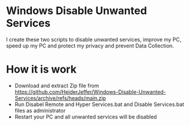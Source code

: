 # Windows Disable Unwanted Services
I create these two scripts to disable unwanted services, improve my PC, speed up my PC and protect my privacy and prevent Data Collection.

# How it is work
- Download and extract Zip file from https://github.com/HeiderJeffer/Windows-Disable-Unwanted-Services/archive/refs/heads/main.zip
- Run Disabel Remote and Hyper Services.bat and Disable Services.bat files as administrator
- Restart your PC and all unwanted services will be disabled
